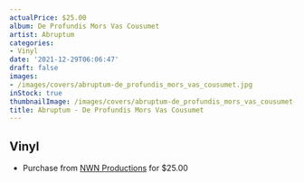 ```yaml
---
actualPrice: $25.00
album: De Profundis Mors Vas Cousumet
artist: Abruptum
categories:
- Vinyl
date: '2021-12-29T06:06:47'
draft: false
images:
- /images/covers/abruptum-de_profundis_mors_vas_cousumet.jpg
inStock: true
thumbnailImage: /images/covers/abruptum-de_profundis_mors_vas_cousumet-thumb.jpg
title: Abruptum - De Profundis Mors Vas Cousumet
---
```


## Vinyl
* Purchase from [NWN Productions](http://shop.nwnprod.com/index.php?route=product/product&path=75&product_id=19888&sort=pd.name&order=ASC) for $25.00
